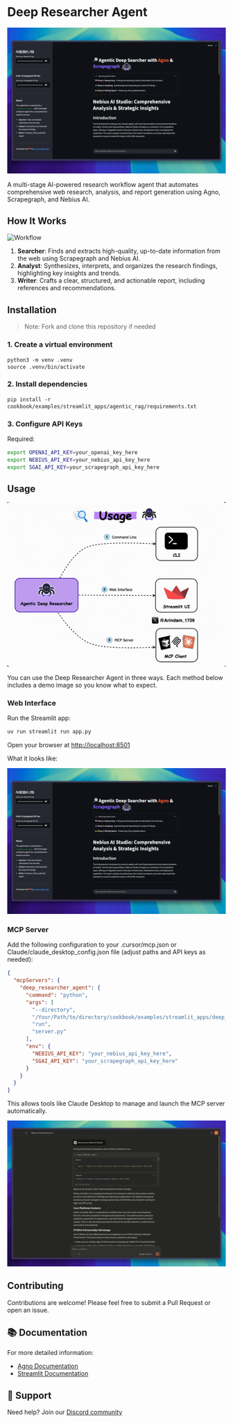 # Deep Researcher Agent

![Demo](./assets/demo.png)

A multi-stage AI-powered research workflow agent that automates comprehensive web research, analysis, and report generation using Agno, Scrapegraph, and Nebius AI.

## How It Works

![Workflow](./assets/workflow.gif)

1. **Searcher**: Finds and extracts high-quality, up-to-date information from the web using Scrapegraph and Nebius AI.
2. **Analyst**: Synthesizes, interprets, and organizes the research findings, highlighting key insights and trends.
3. **Writer**: Crafts a clear, structured, and actionable report, including references and recommendations.


## Installation

> Note: Fork and clone this repository if needed

### 1. Create a virtual environment

```shell
python3 -m venv .venv
source .venv/bin/activate
```

### 2. Install dependencies

```shell
pip install -r cookbook/examples/streamlit_apps/agentic_rag/requirements.txt
```

### 3. Configure API Keys

Required:
```bash
export OPENAI_API_KEY=your_openai_key_here
export NEBIUS_API_KEY=your_nebius_api_key_here
export SGAI_API_KEY=your_scrapegraph_api_key_here
```


## Usage

![usage](./assets/usage.gif)

You can use the Deep Researcher Agent in three ways. Each method below includes a demo image so you know what to expect.

### Web Interface

Run the Streamlit app:

```bash
uv run streamlit run app.py
```

Open your browser at [http://localhost:8501](http://localhost:8501)

What it looks like:

![demo](./assets/demo.png)

### MCP Server

Add the following configuration to your .cursor/mcp.json or Claude/claude_desktop_config.json file (adjust paths and API keys as needed):

```json
{
  "mcpServers": {
    "deep_researcher_agent": {
      "command": "python",
      "args": [
        "--directory",
        "/Your/Path/to/directory/cookbook/examples/streamlit_apps/deep_researcher/server.py",
        "run",
        "server.py"
      ],
      "env": {
        "NEBIUS_API_KEY": "your_nebius_api_key_here",
        "SGAI_API_KEY": "your_scrapegraph_api_key_here"
      }
    }
  }
}
```

This allows tools like Claude Desktop to manage and launch the MCP server automatically.

![Claude Desktop Demo](./assets/mcp-demo.png)

## Contributing

Contributions are welcome! Please feel free to submit a Pull Request or open an issue.

## 📚 Documentation

For more detailed information:
- [Agno Documentation](https://docs.agno.com)
- [Streamlit Documentation](https://docs.streamlit.io)

## 🤝 Support

Need help? Join our [Discord community](https://agno.link/discord)